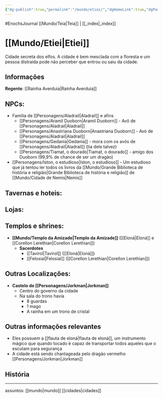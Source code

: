 ```yaml
---
{"dg-publish":true,"permalink":"/mundo/etiei/","dgHomeLink":true,"dgPassFrontmatter":false}
---
```


#EnochsJournal 
[[Mundo/Teia|Teia]] | [[_index|_index]] 
# [[Mundo/Etiei|Etiei]]
Cidade secreta dos elfos.
A cidade é bem mesclada com a floresta e um pessoa distraída pode não perceber que entrou ou saiu da cidade.

## Informações
**Regente**: [[Rainha Averduia|Rainha Averduia]]

## **NPCs:**
- Família de [[Personagens/Aladrail|Aladrail]] e afins
	- [[Personagens/Aramil Duoborn|Aramil Duoborn]] - Avô de [[Personagens/Aladrail|Aladrail]]
	- [[Personagens/Anastriana Duoborn|Anastriana Duoborn]] - Avó de [[Personagens/Aladrail|Aladrail]]
	- [[Personagens/Gedania|Gedania]] - mora com os avós de [[Personagens/Aladrail|Aladrail]] (tia dele talvez)
	- [[Personagens/Tiamat, o dourado|Tiamat, o dourado]] - amigo dos Duoborn (99,9% de chance de ser um dragão)
- [[Personagens/Iston, o estudioso|Iston, o estudioso]] - Um estudioso que já tentou ler todos os livros da [[Mundo/Grande Biblioteca de história e religião|Grande Biblioteca de história e religião]] de [[Mundo/Cidade de Nemis|Nemis]]


## **Tavernas e hoteis:**

## **Lojas:**

## **Templos e shrines:**
- **[[Mundo/Templo da Amizade|Templo da Amizade]]** ([[Eloná|Eloná]] e [[Corellon Lerethian|Corellon Lerethian]])
	- **Sacerdotes**
		- [[Tavirol|Tavirol]] ([[Eloná|Eloná]])
		- [[Felosial|Felosial]] ([[Corellon Lerethian|Corellon Lerethian]])

## **Outras Localizações:**
- **Castelo de [[Personagens/Jorkman|Jorkman]]**
	- Centro do governo da cidade
	- Na sala do trono havia
		- 8 guardas
		- 1 mago
		- A rainha em um trono de cristal


## Outras informações relevantes
- Eles possuem a [[flauta de eloná|flauta de eloná]], um instrumento mágico que quando tocado é capaz de transportar todos aqueles que o escutam para segurança
- A cidade está sendo chantageada pelo dragão vermelho [[Personagens/Jorkman|Jorkman]]

## História

---
assuntos: [[mundo|mundo]] [[cidades|cidades]] 

